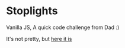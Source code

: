 # Stoplights

Vanilla JS, A quick code challenge from Dad :)

It's not pretty, but [here it is](https://helloitsjoe.github.io/stoplights/)
